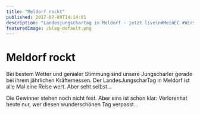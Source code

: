 ```yaml
---
title: "Meldorf rockt"
published: 2017-07-09T14:14:01
description: "Landesjungschartag in Meldorf - jetzt live\n#MeinEC #WirsindderNordbund #MeldorfRockt #LandesJungscharTag\n#GottseiDank"
featuredImage: /blog-default.png
---
```


# Meldorf rockt

Bei bestem Wetter und genialer Stimmung sind unsere Jungscharler gerade bei ihrem jährlichen Kräftemessen. Der LandesJungscharTag in Meldorf ist alle Mal eine Reise wert. Aber seht selbst&#8230;

Die Gewinner stehen noch nicht fest. Aber eins ist schon klar: Verlorenhat heute nur, wer diesen wunderschönen Tag verpasst&#8230;

<img loading="lazy" src="/old/WhatsApp-Image-2017-07-09-at-13.06.541.jpeg" alt> <img loading="lazy" src="/old/WhatsApp-Image-2017-07-09-at-13.06.562.jpeg" alt> <img loading="lazy" src="/old/WhatsApp-Image-2017-07-09-at-13.07.01.jpeg" alt> <img loading="lazy" src="/old/WhatsApp-Image-2017-07-09-at-13.07.09.jpeg" alt> <img loading="lazy" src="/old/WhatsApp-Image-2017-07-09-at-13.07.57.jpeg" alt>